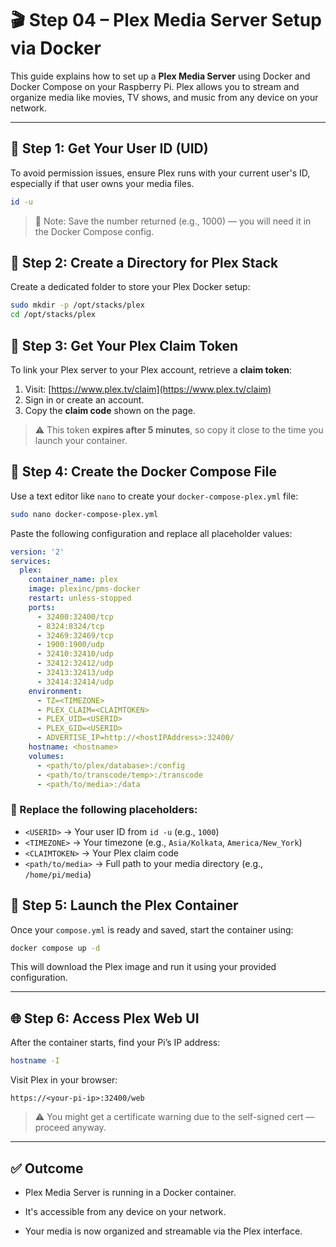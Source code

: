 # 🎬 Step 04 – Plex Media Server Setup via Docker

This guide explains how to set up a **Plex Media Server** using Docker and Docker Compose on your Raspberry Pi. Plex allows you to stream and organize media like movies, TV shows, and music from any device on your network.

---

## 🔐 Step 1: Get Your User ID (UID)

To avoid permission issues, ensure Plex runs with your current user's ID, especially if that user owns your media files.

```bash
id -u
```

> 📌 Note: Save the number returned (e.g., 1000) — you will need it in the Docker Compose config.

## 📁 Step 2: Create a Directory for Plex Stack

Create a dedicated folder to store your Plex Docker setup:

```bash
sudo mkdir -p /opt/stacks/plex
cd /opt/stacks/plex
```

## 🔑 Step 3: Get Your Plex Claim Token

To link your Plex server to your Plex account, retrieve a **claim token**:

1. Visit: [https://www.plex.tv/claim](https://www.plex.tv/claim)
2. Sign in or create an account.
3. Copy the **claim code** shown on the page.

> ⚠️ This token **expires after 5 minutes**, so copy it close to the time you launch your container.

## 📝 Step 4: Create the Docker Compose File

Use a text editor like `nano` to create your `docker-compose-plex.yml` file:

```bash
sudo nano docker-compose-plex.yml
```

Paste the following configuration and replace all placeholder values:

```yaml
version: '2'
services:
  plex:
    container_name: plex
    image: plexinc/pms-docker
    restart: unless-stopped
    ports:
      - 32400:32400/tcp
      - 8324:8324/tcp
      - 32469:32469/tcp
      - 1900:1900/udp
      - 32410:32410/udp
      - 32412:32412/udp
      - 32413:32413/udp
      - 32414:32414/udp
    environment:
      - TZ=<TIMEZONE>
      - PLEX_CLAIM=<CLAIMTOKEN>
      - PLEX_UID=<USERID>
      - PLEX_GID=<USERID>
      - ADVERTISE_IP=http://<hostIPAddress>:32400/
    hostname: <hostname>
    volumes:
      - <path/to/plex/database>:/config
      - <path/to/transcode/temp>:/transcode
      - <path/to/media>:/data
```

### 🔁 Replace the following placeholders:

- `<USERID>` → Your user ID from `id -u` (e.g., `1000`)
- `<TIMEZONE>` → Your timezone (e.g., `Asia/Kolkata`, `America/New_York`)
- `<CLAIMTOKEN>` → Your Plex claim code
- `<path/to/media>` → Full path to your media directory (e.g., `/home/pi/media`)

## 🚀 Step 5: Launch the Plex Container

Once your `compose.yml` is ready and saved, start the container using:

```bash
docker compose up -d
```

This will download the Plex image and run it using your provided configuration.

---

## 🌐 Step 6: Access Plex Web UI

After the container starts, find your Pi’s IP address:

```bash
hostname -I
```

Visit Plex in your browser:

`https://<your-pi-ip>:32400/web`

> ⚠️ You might get a certificate warning due to the self-signed cert — proceed anyway.

---

## ✅ Outcome

- Plex Media Server is running in a Docker container.
    
- It's accessible from any device on your network.
    
- Your media is now organized and streamable via the Plex interface.